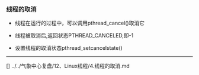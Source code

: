### 线程的取消

- 线程在运行的过程中，可以调用pthread_cancel()取消它

- 线程被取消后,返回状态PTHREAD_CANCELED,即-1

- 设置线程的取消状态pthread_setcancelstate()
---
[]
../../气象中心复盘/12、Linux线程/4.线程的取消.md
